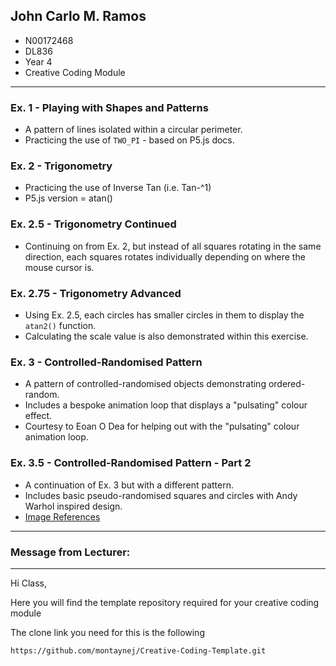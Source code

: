 ## John Carlo M. Ramos 
- N00172468
- DL836
- Year 4
- Creative Coding Module

---

### Ex. 1 - Playing with Shapes and Patterns
- A pattern of lines isolated within a circular perimeter.
- Practicing the use of `TWO_PI` - based on P5.js docs.

### Ex. 2 - Trigonometry
- Practicing the use of Inverse Tan (i.e. Tan-^1)
- P5.js version = atan()

### Ex. 2.5 - Trigonometry Continued
- Continuing on from Ex. 2, but instead of all squares rotating in the same direction, each squares rotates individually depending on where the mouse cursor is. 

### Ex. 2.75 - Trigonometry Advanced
- Using Ex. 2.5, each circles has smaller circles in them to display the `atan2()` function.
- Calculating the scale value is also demonstrated within this exercise. 

### Ex. 3 - Controlled-Randomised Pattern
- A pattern of controlled-randomised objects demonstrating ordered-random.
- Includes a bespoke animation loop that displays a "pulsating" colour effect.
- Courtesy to Eoan O Dea for helping out with the "pulsating" colour animation loop.  

### Ex. 3.5 - Controlled-Randomised Pattern - Part 2
- A continuation of Ex. 3 but with a different pattern.
- Includes basic pseudo-randomised squares and circles with Andy Warhol inspired design.
- [Image References](https://www.google.com/search?q=andy+warhol+art&sxsrf=ALeKk01yhxrVfAD4G7axM6s1tqgOKN9g3A:1603991967086&source=lnms&tbm=isch&sa=X&ved=2ahUKEwj3qK7bp9rsAhVyt3EKHbwDAkQQ_AUoAXoECCUQAw&biw=1707&bih=803&dpr=1.13) 

---
### Message from Lecturer:
---
Hi Class,

Here you will find the template repository required for your creative coding module

The clone link you need for this is the following

```
https://github.com/montaynej/Creative-Coding-Template.git
```
